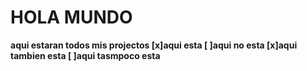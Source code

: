# HOLA MUNDO
<b>aqui estaran todos mis projectos <b>
 [x]aqui esta
 [ ]aqui no esta 
 [x]aqui tambien esta 
 [ ]aqui tasmpoco esta 
